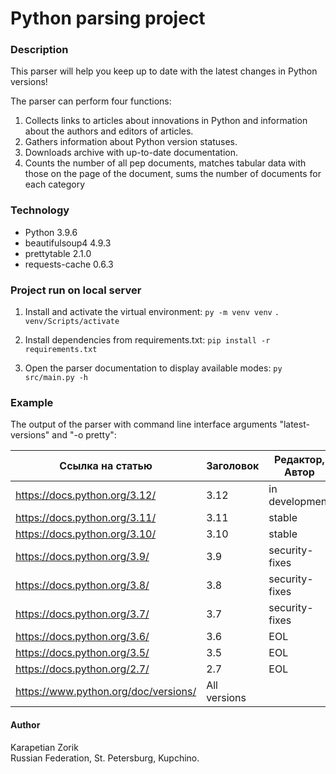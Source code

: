 # Python parsing project

### Description
This parser will help you keep up to date with the latest changes in Python versions!

The parser can perform four functions:
1. Collects links to articles about innovations in Python and information about the authors and editors of articles.
2. Gathers information about Python version statuses.
3. Downloads archive with up-to-date documentation.
4. Counts the number of all pep documents, matches tabular data with those on the page of the document, sums the number of documents for each category


### Technology
- Python 3.9.6
- beautifulsoup4 4.9.3
- prettytable 2.1.0
- requests-cache 0.6.3


### Project run on local server
1. Install and activate the virtual environment:
```py -m venv venv```
```. venv/Scripts/activate```

2. Install dependencies from requirements.txt:
```pip install -r requirements.txt```

4. Open the parser documentation to display available modes:
```py src/main.py -h```


### Example

The output of the parser with command line interface arguments "latest-versions" and "-o pretty":

| Ссылка на статью                     | Заголовок    | Редактор, Aвтор |
|--------------------------------------|--------------|-----------------|
| https://docs.python.org/3.12/        | 3.12         | in development  |
| https://docs.python.org/3.11/        | 3.11         | stable          |
| https://docs.python.org/3.10/        | 3.10         | stable          |
| https://docs.python.org/3.9/         | 3.9          | security-fixes  |
| https://docs.python.org/3.8/         | 3.8          | security-fixes  |
| https://docs.python.org/3.7/         | 3.7          | security-fixes  |
| https://docs.python.org/3.6/         | 3.6          | EOL             |
| https://docs.python.org/3.5/         | 3.5          | EOL             |
| https://docs.python.org/2.7/         | 2.7          | EOL             |
| https://www.python.org/doc/versions/ | All versions |                 |


#### Author
Karapetian Zorik   
Russian Federation, St. Petersburg, Kupchino.